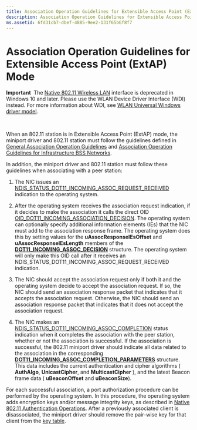```yaml
---
title: Association Operation Guidelines for Extensible Access Point (ExtAP) Mode
description: Association Operation Guidelines for Extensible Access Point (ExtAP) Mode
ms.assetid: 6fd31cb7-dbef-4885-9ee2-131f65b6f8f7
---
```


# Association Operation Guidelines for Extensible Access Point (ExtAP) Mode


**Important**  The [Native 802.11 Wireless LAN](native-802-11-wireless-lan4.md) interface is deprecated in Windows 10 and later. Please use the WLAN Device Driver Interface (WDI) instead. For more information about WDI, see [WLAN Universal Windows driver model](wifi-universal-driver-model.md).

 

When an 802.11 station is in Extensible Access Point (ExtAP) mode, the miniport driver and 802.11 station must follow the guidelines defined in [General Association Operation Guidelines](general-association-operation-guidelines.md) and [Association Operation Guidelines for Infrastructure BSS Networks](association-operation-guidelines-for-infrastructure-bss-networks.md).

In addition, the miniport driver and 802.11 station must follow these guidelines when associating with a peer station:

1.  The NIC issues an [NDIS\_STATUS\_DOT11\_INCOMING\_ASSOC\_REQUEST\_RECEIVED](https://msdn.microsoft.com/library/windows/hardware/ff567339) indication to the operating system.

2.  After the operating system receives the association request indication, if it decides to make the association it calls the direct OID [OID\_DOT11\_INCOMING\_ASSOCIATION\_DECISION](https://msdn.microsoft.com/library/windows/hardware/ff569379). The operating system can optionally specify additional information elements (IEs) that the NIC must add to the association response frame. The operating system does this by setting values for the **uAssocResponseIEsOffset** and **uAssocResponseIEsLength** members of the [**DOT11\_INCOMING\_ASSOC\_DECISION**](https://msdn.microsoft.com/library/windows/hardware/ff548654) structure. The operating system will only make this OID call after it receives an NDIS\_STATUS\_DOT11\_INCOMING\_ASSOC\_REQUEST\_RECEIVED indication.

3.  The NIC should accept the association request only if both it and the operating system decide to accept the association request. If so, the NIC should send an association response packet that indicates that it accepts the association request. Otherwise, the NIC should send an association response packet that indicates that it does not accept the association request.

4.  The NIC makes an [NDIS\_STATUS\_DOT11\_INCOMING\_ASSOC\_COMPLETION](https://msdn.microsoft.com/library/windows/hardware/ff567338) status indication when it completes the association with the peer station, whether or not the association is successful. If the association is successful, the 802.11 miniport driver should indicate all data related to the association in the corresponding [**DOT11\_INCOMING\_ASSOC\_COMPLETION\_PARAMETERS**](https://msdn.microsoft.com/library/windows/hardware/ff548650) structure. This data includes the current authentication and cipher algorithms ( **AuthAlgo**, **UnicastCipher**, and **MulticastCipher** ), and the latest Beacon frame data ( **uBeaconOffset** and **uBeaconSize**).

For each successful association, a port authorization procedure can be performed by the operating system. In this procedure, the operating system adds encryption keys and/or message integrity keys, as described in [Native 802.11 Authentication Operations](native-802-11-authentication-operations.md). After a previously associated client is disassociated, the miniport driver should remove the pair-wise key for that client from the [key table](key-mapping-keys.md).

 

 





